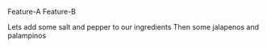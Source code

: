 Feature-A
Feature-B


Lets add some salt and pepper to our ingredients
Then some jalapenos and palampinos